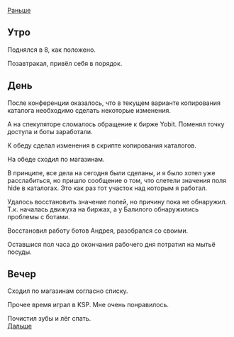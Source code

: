 [Раньше](2020.11.05.md)  
## Утро
Поднялся в 8, как положено.

Позавтракал, привёл себя в порядок.
## День
После конференции оказалось, что в текущем варианте копирования каталога необходимо сделать некоторые изменения. 

А на спекуляторе сломалось обращение к бирже Yobit. Поменял точку доступа и боты заработали.

К обеду сделал изменения в скрипте копирования каталогов.

На обеде сходил по магазинам.

В принципе, все дела на сегодня были сделаны, и я было хотел уже расслабиться, но пришло сообщение о том, что слетели значения поля hide в каталогах. Это как раз тот участок над которым я работал.

Удалось восстановить значение полей, но причину пока не обнаружил. Т.к. началась движуха на биржах, а у Балилого обнаружились проблемы с ботами.

Восстановил работу ботов Андрея, разобрался со своими.

Оставшися пол часа до окончания рабочего дня потратил на мытьё посуды.
## Вечер
Сходил по магазинам согласно списку.

Прочее время играл в KSP. Мне очень понравилось.

Почистил зубы и лёг спать.  
[Дальше](2020.11.07.md)